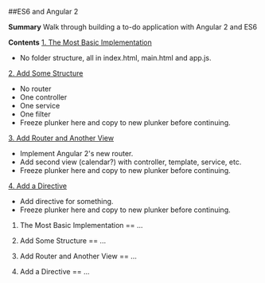 ##ES6 and Angular 2

**Summary**
Walk through building a to-do application with Angular 2 and ES6

**Contents**
[1. The Most Basic Implementation](#1-the-most-basic-implementation)

* No folder structure, all in index.html, main.html and app.js.

[2. Add Some Structure](#2-add-some-structure)

* No router
* One controller
* One service
* One filter
* Freeze plunker here and copy to new plunker before continuing.

[3. Add Router and Another View](#3-add-router-and-another-view)

* Implement Angular 2's new router.
* Add second view (calendar?) with controller, template, service, etc.
* Freeze plunker here and copy to new plunker before continuing.

[4. Add a Directive](#4-add-a-directive)

* Add directive for something.
* Freeze plunker here and copy to new plunker before continuing.


1. The Most Basic Implementation
==
...

2. Add Some Structure
==
...

3. Add Router and Another View
==
...

4. Add a Directive
==
...
